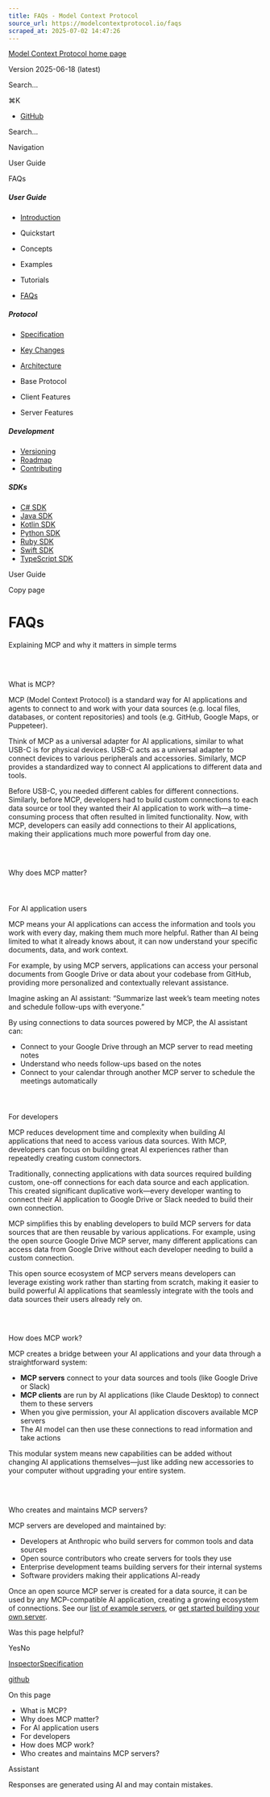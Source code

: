 ```yaml
---
title: FAQs - Model Context Protocol
source_url: https://modelcontextprotocol.io/faqs
scraped_at: 2025-07-02 14:47:26
---
```


[Model Context Protocol home page](/)

Version 2025-06-18 (latest)

Search...

⌘K

  * [GitHub](https://github.com/modelcontextprotocol)

Search...

Navigation

User Guide

FAQs

##### User Guide

  * [Introduction](/introduction)
  * Quickstart

  * Concepts

  * Examples

  * Tutorials

  * [FAQs](/faqs)

##### Protocol

  * [Specification](/specification/2025-06-18)
  * [Key Changes](/specification/2025-06-18/changelog)
  * [Architecture](/specification/2025-06-18/architecture)
  * Base Protocol

  * Client Features

  * Server Features

##### Development

  * [Versioning](/specification/versioning)
  * [Roadmap](/development/roadmap)
  * [Contributing](/development/contributing)

##### SDKs

  * [C# SDK](https://github.com/modelcontextprotocol/csharp-sdk)
  * [Java SDK](https://github.com/modelcontextprotocol/java-sdk)
  * [Kotlin SDK](https://github.com/modelcontextprotocol/kotlin-sdk)
  * [Python SDK](https://github.com/modelcontextprotocol/python-sdk)
  * [Ruby SDK](https://github.com/modelcontextprotocol/ruby-sdk)
  * [Swift SDK](https://github.com/modelcontextprotocol/swift-sdk)
  * [TypeScript SDK](https://github.com/modelcontextprotocol/typescript-sdk)

User Guide

Copy page

# FAQs

Explaining MCP and why it matters in simple terms

##

​

What is MCP?

MCP (Model Context Protocol) is a standard way for AI applications and agents
to connect to and work with your data sources (e.g. local files, databases, or
content repositories) and tools (e.g. GitHub, Google Maps, or Puppeteer).

Think of MCP as a universal adapter for AI applications, similar to what USB-C
is for physical devices. USB-C acts as a universal adapter to connect devices
to various peripherals and accessories. Similarly, MCP provides a standardized
way to connect AI applications to different data and tools.

Before USB-C, you needed different cables for different connections.
Similarly, before MCP, developers had to build custom connections to each data
source or tool they wanted their AI application to work with—a time-consuming
process that often resulted in limited functionality. Now, with MCP,
developers can easily add connections to their AI applications, making their
applications much more powerful from day one.

##

​

Why does MCP matter?

###

​

For AI application users

MCP means your AI applications can access the information and tools you work
with every day, making them much more helpful. Rather than AI being limited to
what it already knows about, it can now understand your specific documents,
data, and work context.

For example, by using MCP servers, applications can access your personal
documents from Google Drive or data about your codebase from GitHub, providing
more personalized and contextually relevant assistance.

Imagine asking an AI assistant: “Summarize last week’s team meeting notes and
schedule follow-ups with everyone.”

By using connections to data sources powered by MCP, the AI assistant can:

  * Connect to your Google Drive through an MCP server to read meeting notes
  * Understand who needs follow-ups based on the notes
  * Connect to your calendar through another MCP server to schedule the meetings automatically

###

​

For developers

MCP reduces development time and complexity when building AI applications that
need to access various data sources. With MCP, developers can focus on
building great AI experiences rather than repeatedly creating custom
connectors.

Traditionally, connecting applications with data sources required building
custom, one-off connections for each data source and each application. This
created significant duplicative work—every developer wanting to connect their
AI application to Google Drive or Slack needed to build their own connection.

MCP simplifies this by enabling developers to build MCP servers for data
sources that are then reusable by various applications. For example, using the
open source Google Drive MCP server, many different applications can access
data from Google Drive without each developer needing to build a custom
connection.

This open source ecosystem of MCP servers means developers can leverage
existing work rather than starting from scratch, making it easier to build
powerful AI applications that seamlessly integrate with the tools and data
sources their users already rely on.

##

​

How does MCP work?

MCP creates a bridge between your AI applications and your data through a
straightforward system:

  * **MCP servers** connect to your data sources and tools (like Google Drive or Slack)
  * **MCP clients** are run by AI applications (like Claude Desktop) to connect them to these servers
  * When you give permission, your AI application discovers available MCP servers
  * The AI model can then use these connections to read information and take actions

This modular system means new capabilities can be added without changing AI
applications themselves—just like adding new accessories to your computer
without upgrading your entire system.

##

​

Who creates and maintains MCP servers?

MCP servers are developed and maintained by:

  * Developers at Anthropic who build servers for common tools and data sources
  * Open source contributors who create servers for tools they use
  * Enterprise development teams building servers for their internal systems
  * Software providers making their applications AI-ready

Once an open source MCP server is created for a data source, it can be used by
any MCP-compatible AI application, creating a growing ecosystem of
connections. See our [list of example
servers](https://modelcontextprotocol.io/examples), or [get started building
your own server](https://modelcontextprotocol.io/quickstart/server).

Was this page helpful?

YesNo

[Inspector](/docs/tools/inspector)[Specification](/specification/2025-06-18)

[github](https://github.com/modelcontextprotocol)

On this page

  * What is MCP?
  * Why does MCP matter?
  * For AI application users
  * For developers
  * How does MCP work?
  * Who creates and maintains MCP servers?

Assistant

Responses are generated using AI and may contain mistakes.



